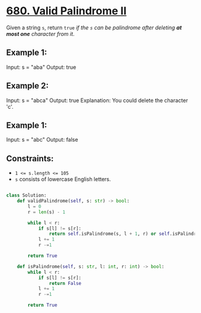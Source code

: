 # [680. Valid Palindrome II](https://leetcode.com/problems/valid-palindrome-ii/description/)

Given a string `s`, return `true` _if the `s` can be palindrome after deleting **at most one** character from it_.

## Example 1:

Input: s = "aba"
Output: true

## Example 2:

Input: s = "abca"
Output: true
Explanation: You could delete the character 'c'.

## Example 1:

Input: s = "abc"
Output: false

## Constraints:

- `1 <= s.length <= 105`
- `s` consists of lowercase English letters.

```py

class Solution:
    def validPalindrome(self, s: str) -> bool:
        l = 0
        r = len(s) - 1

        while l < r:
            if s[l] != s[r]:
                return self.isPalindrome(s, l + 1, r) or self.isPalindrome(s, l, r - 1)
            l += 1
            r -=1

        return True

    def isPalindrome(self, s: str, l: int, r: int) -> bool:
        while l < r:
            if s[l] != s[r]:
                return False
            l += 1
            r -=1

        return True

```
